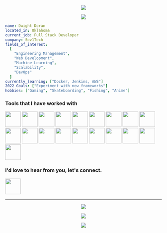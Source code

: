 <p align="center">
  <img src="https://capsule-render.vercel.app/api?&animation=fadeIn&type=waving&color=gradient&height=150&width=auto&text=Dwight%20Doran&desc=Software%20Engineer&fontAlignY=35&descAlignY=65"/>
</p>
<p align="center">
  <img src="https://media.tenor.com/jAhABeTndDYAAAAj/luffy-one.gif"/>
</p>

```yml
name: Dwight Doran
located_in: Oklahoma
current_job: Full Stack Developer
company: Sev1Tech
fields_of_interest:
  [
    "Engineering Management",
    "Web Development",
    "Machine Learning",
    "Scalability",
    "DevOps"
  ]
currently_learning: ["Docker, Jenkins, AWS"]
2022 Goals: ["Experiment with new frameworks"]
hobbies: ["Gaming", "Skateboarding", "Fishing", "Anime"]
```

### Tools that I have worked with
<p>
  <img src="https://cdn.jsdelivr.net/gh/devicons/devicon/icons/javascript/javascript-original.svg" height="50px" width="auto"/>
  <img src="https://cdn.jsdelivr.net/gh/devicons/devicon/icons/typescript/typescript-original.svg" height="50px" width="auto"/>  
  <img src="https://cdn.jsdelivr.net/gh/devicons/devicon/icons/nodejs/nodejs-original.svg" height="50px" width="auto"/>
  <img src="https://cdn.jsdelivr.net/gh/devicons/devicon/icons/react/react-original.svg" height="50px" width="auto"/>
  <img src="https://cdn.jsdelivr.net/gh/devicons/devicon/icons/jest/jest-plain.svg" height="50px" width="auto"/>
  <img src="https://cdn.jsdelivr.net/gh/devicons/devicon/icons/ruby/ruby-original.svg" height="50px" width="auto"/>
  <img src="https://cdn.jsdelivr.net/gh/devicons/devicon/icons/rails/rails-original-wordmark.svg" height="50px" width="auto"/>
  <img src="https://cdn.jsdelivr.net/gh/devicons/devicon/icons/rspec/rspec-original.svg" height="50px" width="auto"/>
  <img src="https://cdn.jsdelivr.net/gh/devicons/devicon/icons/python/python-original.svg" height="50px" width="auto"/>
  <img src="https://cdn.jsdelivr.net/gh/devicons/devicon/icons/sass/sass-original.svg" height="50px" width="auto"/>
  <img src="https://cdn.jsdelivr.net/gh/devicons/devicon/icons/docker/docker-original.svg" height="50px" width="auto"/>
  <img src="https://cdn.jsdelivr.net/gh/devicons/devicon/icons/mysql/mysql-original.svg" height="50px" width="auto"/>
  <img src="https://cdn.jsdelivr.net/gh/devicons/devicon/icons/postgresql/postgresql-original.svg" height="50px" width="auto"/>
  <img src="https://cdn.jsdelivr.net/gh/devicons/devicon/icons/redis/redis-plain-wordmark.svg" height="50px" width="auto"/> 
  <img src="https://cdn.jsdelivr.net/gh/devicons/devicon/icons/nginx/nginx-original.svg" height="50px" width="auto"/>
  <img src="https://cdn.jsdelivr.net/gh/devicons/devicon/icons/redux/redux-original.svg" height="50px" width="auto"/>
  <img src="https://cdn.jsdelivr.net/gh/devicons/devicon/icons/apachekafka/apachekafka-original.svg" height="50px" width="auto"/>
  <img src="https://cdn.jsdelivr.net/gh/devicons/devicon/icons/amazonwebservices/amazonwebservices-plain-wordmark.svg" height="50px" width="auto"/>  
  <img src="https://cdn.jsdelivr.net/gh/devicons/devicon/icons/jira/jira-original-wordmark.svg" height="50px" width="auto"/>        
<p/>

### I'd love to hear from you, let's connect. 

<a href="https://www.linkedin.com/in/dwightdoran">
  <img src="https://cdn.jsdelivr.net/gh/devicons/devicon/icons/linkedin/linkedin-original.svg" height="50px" width="auto" /> 
<a/>
<br/>
  
---
  
<!-- [![Dwight's GitHub stats](https://github-readme-stats.vercel.app/api?username=dwightdoran&theme=radical&show_icons=true)](https://github.com/dwightdoran/github-readme-stats) -->
<p align="center">
  <a href="https://github.com/dwightdoran/github-readme-stats">
    <img src="https://github-readme-stats.vercel.app/api?username=dwightdoran&theme=radical&show_icons=true"/>
  <a/>
<p/>
    
<p align="center">
  <img src="https://media1.giphy.com/media/DSxKEQoQix9hC/giphy.gif?cid=ecf05e4755kyg3tzgsrb9aaojxtr3tu8agzgc0n7jpjezn6m&rid=giphy.gif"/>
<!--   <img src="https://media.tenor.com/jAhABeTndDYAAAAj/luffy-one.gif"/> -->
</p>
<p align="center">
  <img src="https://capsule-render.vercel.app/api?&animation=fadeIn&type=waving&color=gradient&height=100&section=footer"/>
</p>
